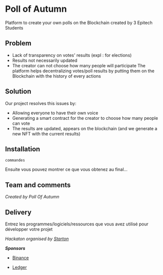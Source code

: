 # Poll of Autumn

Platform to create your own polls on the Blockchain created by 3 Epitech Students


## Problem
- Lack of transparency on votes' results (expl : for elections) 
- Results not necessarily updated
- The creator can not choose how many people will participate
The platform helps decentralizing votes/poll results by putting them on the Blockchain with the history of every actions 

## Solution
Our project resolves this issues by: 
- Allowing everyone to have their own voice
- Generating a smart contract for the creator to choose how many people can vote
- The results are updated, appears on the blockchain (and we generate a new NFT with the current results) 

## Installation
 ``commandes``


Ensuite vous pouvez montrer ce que vous obtenez au final...

## Team and comments
_Created by Poll Of Autumn_


## Delivery

Entrez les programmes/logiciels/ressources que vous avez utilisé pour développer votre projet








_Hackaton organised by [Starton](https://www.starton.io/)_

**_Sponsors_**
- [Binance](https://www.binance.com/fr) 

- [Ledger](https://www.ledger.com/) 

